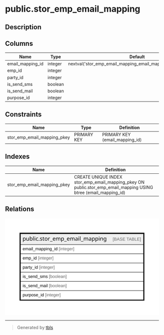 # public.stor_emp_email_mapping

## Description

## Columns

| Name | Type | Default | Nullable | Children | Parents | Comment |
| ---- | ---- | ------- | -------- | -------- | ------- | ------- |
| email_mapping_id | integer | nextval('stor_emp_email_mapping_email_mapping_id_seq'::regclass) | false |  |  |  |
| emp_id | integer |  | true |  |  |  |
| party_id | integer |  | true |  |  |  |
| is_send_sms | boolean |  | true |  |  |  |
| is_send_mail | boolean |  | true |  |  |  |
| purpose_id | integer |  | true |  |  |  |

## Constraints

| Name | Type | Definition |
| ---- | ---- | ---------- |
| stor_emp_email_mapping_pkey | PRIMARY KEY | PRIMARY KEY (email_mapping_id) |

## Indexes

| Name | Definition |
| ---- | ---------- |
| stor_emp_email_mapping_pkey | CREATE UNIQUE INDEX stor_emp_email_mapping_pkey ON public.stor_emp_email_mapping USING btree (email_mapping_id) |

## Relations

![er](public.stor_emp_email_mapping.svg)

---

> Generated by [tbls](https://github.com/k1LoW/tbls)
